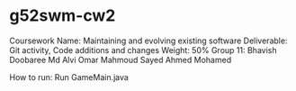 # g52swm-cw2

Coursework Name: Maintaining and evolving existing software 
Deliverable: Git activity, Code additions and changes
Weight: 50% 
Group 11: 
Bhavish Doobaree
Md Alvi
Omar Mahmoud Sayed Ahmed Mohamed


How to run: Run GameMain.java